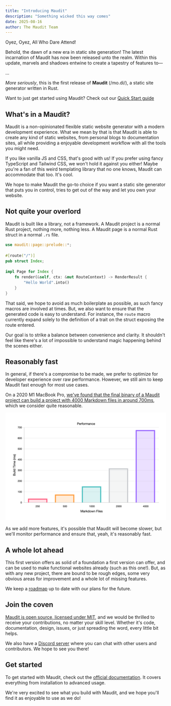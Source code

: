 ```yaml
---
title: "Introducing Maudit"
description: "Something wicked this way comes"
date: 2025-08-16
author: The Maudit Team
---
```


Oyez, Oyez, All Who Dare Attend!

Behold, the dawn of a new era in static site generation! The latest incarnation of Maudit has now been released unto the realm. Within this update, marvels and shadows entwine to create a tapestry of features to—

...

_More seriously_, this is the first release of **Maudit** (/mo.di/), a static site generator written in Rust.

<div class="text-center italic">Want to just get started using Maudit? Check out our <a href="/docs/quick-start/">Quick Start guide</a></div>

## What's in a Maudit?

Maudit is a non-opinionated flexible static website generator with a modern development experience. What we mean by that is that Maudit is able to create any kind of static websites, from personal blogs to documentation sites, all while providing a enjoyable development workflow with all the tools you might need.

If you like vanilla JS and CSS, that's good with us! If you prefer using fancy TypeScript and Tailwind CSS, we won't hold it against you either! Maybe you're a fan of this weird templating library that no one knows, Maudit can accommodate that too. It's cool.

We hope to make Maudit the go-to choice if you want a static site generator that puts you in control, tries to get out of the way and let you own your website.

## Not quite your overlord

Maudit is built like a library, not a framework. A Maudit project is a normal Rust project, nothing more, nothing less. A Maudit page is a normal Rust struct in a normal `.rs` file.

```rs
use maudit::page::prelude::*;

#[route("/")]
pub struct Index;

impl Page for Index {
    fn render(&self, ctx: &mut RouteContext) -> RenderResult {
        "Hello World".into()
    }
}
```

That said, we hope to avoid as much boilerplate as possible, as such fancy macros are involved at times. But, we also want to ensure that the generated code is easy to understand. For instance, the `route` macro currently expand solely to the definition of a trait on the struct exposing the route entered.

Our goal is to strike a balance between convenience and clarity. It shouldn't feel like there's a lot of impossible to understand magic happening behind the scenes either.

## Reasonably fast

In general, if there's a compromise to be made, we prefer to optimize for developer experience over raw performance. However, we still aim to keep Maudit fast enough for most use cases.

On a 2020 M1 MacBook Pro, [we've found that the final binary of a Maudit project can build a project with 4000 Markdown files in around 700ms](https://github.com/bruits/maudit/tree/main/benchmarks/md-benchmark), which we consider quite reasonable.

[![A graph showing the performance of Maudit building 250, 500, 1000, 2000 and 4000 pages. Respectively, it takes 37ms, 75ms, 151ms, 319ms and 676ms for the build to complete.](./01-performance.png)](https://github.com/bruits/maudit/tree/main/benchmarks/md-benchmark)

As we add more features, it's possible that Maudit will become slower, but we'll monitor performance and ensure that, yeah, it's reasonably fast.

## A whole lot ahead

This first version offers as solid of a foundation a first version can offer, and can be used to make functional websites already (such as this one!). But, as with any new project, there are bound to be rough edges, some very obvious areas for improvement and a whole lot of missing features.

We keep a [roadmap](https://github.com/bruits/maudit/issues/1) up to date with our plans for the future.

## Join the coven

[Maudit is open source, licensed under MIT](https://github.com/bruits/maudit), and we would be thrilled to receive your contributions, no matter your skill level. Whether it's code, documentation, design, issues, or just spreading the word, every little bit helps.

We also have a [Discord server](/chat) where you can chat with other users and contributors. We hope to see you there!

## Get started

To get started with Maudit, check out the [official documentation](/docs). It covers everything from installation to advanced usage.

We're very excited to see what you build with Maudit, and we hope you'll find it as enjoyable to use as we do!
